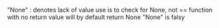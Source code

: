 "None" : denotes lack of value
	use is to check for None, not ==
	function with no return value will by default return None
	"None" is falsy